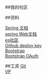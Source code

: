 ##我的社区

##资料

[Spring 文档](https://spring.io/guides)  
[spring Web文档](https://spring.io/guides/gs/serving-web-content/)    
[es社区](https://elasticsearch.cn/explore)  
[Github deploy key](https://developer.github.com/v3/guides/managing-deploy-keys/#deploy-keys)     
[Bootstrap](https://v3.bootcss.com/components/#navbar)  
[Bootstrap OAuth](https://developer.github.com/apps/building-oauth-apps/creating-an-oauth-app/)  

##工具
[Git](https://git-scm.com/)  
[VP](http://www.ddooo.com/softdown/97809.htm#pltab)